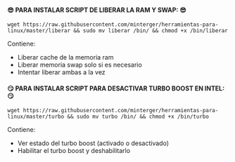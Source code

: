 #### :sunglasses: PARA INSTALAR SCRIPT DE LIBERAR LA RAM Y SWAP: :sunglasses:
```shell
wget https://raw.githubusercontent.com/minterger/herramientas-para-linux/master/liberar && sudo mv liberar /bin/ && chmod +x /bin/liberar
```

Contiene:
  * Liberar cache de la memoria ram
  * Liberar memoria swap solo si es necesario
  * Intentar liberar ambas a la vez

#### :smirk: PARA INSTALAR SCRIPT PARA DESACTIVAR TURBO BOOST EN INTEL: :smirk:
```shell
wget https://raw.githubusercontent.com/minterger/herramientas-para-linux/master/turbo && sudo mv turbo /bin/ && chmod +x /bin/turbo
```

Contiene:
  * Ver estado del turbo boost (activado o desactivado)
  * Habilitar el turbo boost y deshabilitarlo